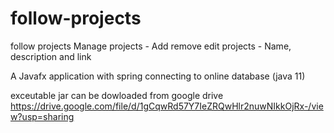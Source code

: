 # follow-projects
follow projects
Manage projects - Add remove edit projects - Name, description and link

A Javafx application with spring 
connecting to online database
(java 11)


exceutable jar can be dowloaded from google drive
https://drive.google.com/file/d/1gCqwRd57Y7IeZRQwHlr2nuwNIkkOjRx-/view?usp=sharing

